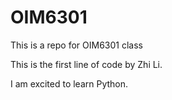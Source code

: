 # OIM6301
This is a repo for OIM6301 class

This is the first line of code by Zhi Li.

I am excited to learn Python.